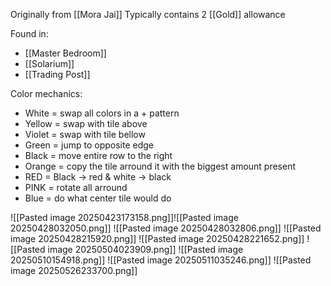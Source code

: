 
Originally from [[Mora Jai]]
Typically contains 2 [[Gold]] allowance

Found in:
- [[Master Bedroom]]
- [[Solarium]]
- [[Trading Post]]

Color mechanics:
- White = swap all colors in a + pattern
- Yellow = swap with tile above
- Violet = swap with tile bellow
- Green = jump to opposite edge
- Black = move entire row to the right
- Orange = copy the tile arround it with the biggest amount present
- RED = Black -> red & white -> black
- PINK = rotate all arround
- Blue = do what center tile would do

![[Pasted image 20250423173158.png]]![[Pasted image 20250428032050.png]]
![[Pasted image 20250428032806.png]]
![[Pasted image 20250428215920.png]]
![[Pasted image 20250428221652.png]]
![[Pasted image 20250504023909.png]]
![[Pasted image 20250510154918.png]]
![[Pasted image 20250511035246.png]]
![[Pasted image 20250526233700.png]]